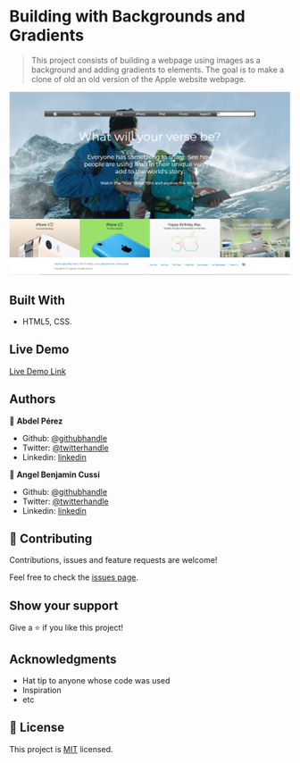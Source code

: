 # Building with Backgrounds and Gradients

> This project consists of building a webpage using images as a background and adding gradients to elements. The goal is to make a clone of old an old version of the Apple website webpage.

![screenshot](./app_screenshot.png)


## Built With

- HTML5, CSS.

## Live Demo

[Live Demo Link](https://rawcdn.githack.com/abcussi/Embedding-Images-and-Video/c116fb0deacc626796d3cec5ebb99c2261c3545a/index.html)

## Authors

👤 **Abdel Pérez**

- Github: [@githubhandle](https://github.com/abdelp/)
- Twitter: [@twitterhandle](https://twitter.com/abdelperez11)
- Linkedin: [linkedin](https://www.linkedin.com/in/abdel-p%C3%A9rez-t%C3%A9llez-72b2aa153/)

👤 **Angel Benjamin Cussi**

- Github: [@githubhandle](https://github.com/abcussi)
- Twitter: [@twitterhandle](https://twitter.com/thecussi)
- Linkedin: [linkedin](https://www.linkedin.com/in/angel-cussi-1b2310174/)

## 🤝 Contributing

Contributions, issues and feature requests are welcome!

Feel free to check the [issues page](issues/).

## Show your support

Give a ⭐️ if you like this project!

## Acknowledgments

- Hat tip to anyone whose code was used
- Inspiration
- etc

## 📝 License

This project is [MIT](lic.url) licensed.
